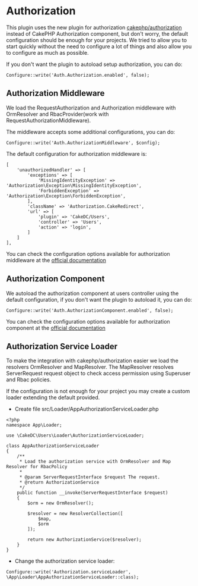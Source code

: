 Authorization
=============
This plugin uses the new plugin for authorization [cakephp/authorization](https://github.com/cakephp/authorization/)
instead of CakePHP Authorization component, but don't worry, the default configuration should be enough for your
projects. We tried to allow you to start quickly without the need to configure a lot of things and also
allow you to configure as much as possible.


If you don't want the plugin to autoload setup authorization, you can do:
```
Configure::write('Auth.Authorization.enabled', false);
```

Authorization Middleware
------------------------
We load the RequestAuthorization and Authorization middleware with OrmResolver and RbacProvider(work with RequestAuthorizationMiddleware).

The middleware accepts some additional configurations, you can do:
```
Configure::write('Auth.AuthorizationMiddleware', $config);
```

The default configuration for authorization middleware is:
```
[
    'unauthorizedHandler' => [
        'exceptions' => [
            'MissingIdentityException' => 'Authorization\Exception\MissingIdentityException',
            'ForbiddenException' => 'Authorization\Exception\ForbiddenException',
        ],
        'className' => 'Authorization.CakeRedirect',
        'url' => [
            'plugin' => 'CakeDC/Users',
            'controller' => 'Users',
            'action' => 'login',
        ]
    ]
],
```

You can check the configuration options available for authorization middleware at the 
[official documentation](https://github.com/cakephp/authorization/blob/master/docs/Middleware.md)


Authorization Component
-----------------------
We autoload the authorization component at users controller using the default configuration,
if you don't want the plugin to autoload it, you can do:
```
Configure::write('Auth.AuthorizationComponent.enabled', false);
``` 

You can check the configuration options available for authorization component at the 
[official documentation](https://github.com/cakephp/authorization/blob/master/docs/Component.md)

Authorization Service Loader 
-----------------------------
To make the integration with cakephp/authorization easier we load the resolvers OrmResolver and MapResolver.
The MapResolver resolves ServerRequest request object to check access permission using Superuser and Rbac policies.

If the configuration is not enough for your project you may create a custom loader extending the 
default provided.

- Create file src/Loader/AppAuthorizationServiceLoader.php

```
<?php
namespace App\Loader;
 
use \CakeDC\Users\Loader\AuthorizationServiceLoader;
 
class AppAuthorizationServiceLoader
{
    /**
     * Load the authorization service with OrmResolver and Map Resolver for RbacPolicy
     *
     * @param ServerRequestInterface $request The request.
     * @return AuthorizationService
     */
    public function __invoke(ServerRequestInterface $request)
    {
        $orm = new OrmResolver();

        $resolver = new ResolverCollection([
            $map,
            $orm
        ]);

        return new AuthorizationService($resolver);
    }
}
```
- Change the authorization service loader:

```
Configure::write('Authorization.serviceLoader', \App\Loader\AppAuthorizationServiceLoader::class);
```
